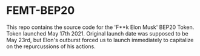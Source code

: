 # FEMT-BEP20
This repo contains the source code for the 'F**k Elon Musk' BEP20 Token. Token launched May 17th 2021. Original launch date was supposed to be May 23rd, but Elon's outburst forced us to launch immediately to capitalize on the repurcussions of his actions.